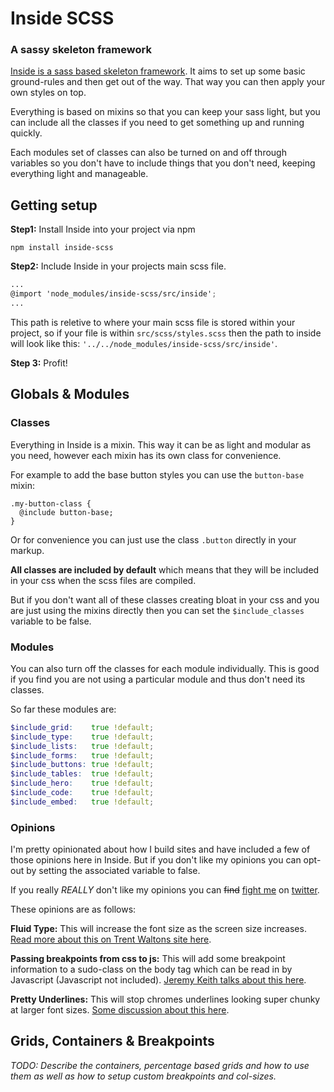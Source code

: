 # Inside SCSS

### A sassy skeleton framework

[Inside is a sass based skeleton framework](http://stewartknapman.github.io/inside/). It aims to set up some basic ground-rules and then get out of the way. That way you can then apply your own styles on top.

Everything is based on mixins so that you can keep your sass light, but you can include all the classes if you need to get something up and running quickly.

Each modules set of classes can also be turned on and off through variables so you don't have to include things that you don't need, keeping everything light and manageable.

## Getting setup

**Step1:** Install Inside into your project via npm

``` 
npm install inside-scss
```

**Step2:** Include Inside in your projects main scss file.

``` scss
...
@import 'node_modules/inside-scss/src/inside';
...
```

This path is reletive to where your main scss file is stored within your project, so if your file is within `src/scss/styles.scss` then the path to inside will look like this: `'../../node_modules/inside-scss/src/inside'`.

**Step 3:** Profit!

## Globals & Modules

### Classes

Everything in Inside is a mixin. This way it can be as light and modular as you need, however each mixin has its own class for convenience.

For example to add the base button styles you can use the `button-base` mixin:

``` 
.my-button-class {
  @include button-base;
}
```

Or for convenience you can just use the class `.button` directly in your markup.

**All classes are included by default** which means that they will be included in your css when the scss files are compiled.

But if you don't want all of these classes creating bloat in your css and you are just using the mixins directly then you can set the `$include_classes` variable to be false.

### Modules

You can also turn off the classes for each module individually. This is good if you find you are not using a particular module and thus don't need its classes.

So far these modules are:

``` scss
$include_grid:    true !default;
$include_type:    true !default;
$include_lists:   true !default;
$include_forms:   true !default;
$include_buttons: true !default;
$include_tables:  true !default;
$include_hero:    true !default;
$include_code:    true !default;
$include_embed:   true !default;
```

### Opinions

I'm pretty opinionated about how I build sites and have included a few of those opinions here in Inside. But if you don't like my opinions you can opt-out by setting the associated variable to false.

If you really *REALLY* don't like my opinions you can ~~find~~ [fight me](https://m.popkey.co/f741ba/gKJOZ.gif) on [twitter](https://twitter.com/stewartknapman).

These opinions are as follows:

**Fluid Type:** This will increase the font size as the screen size increases. [Read more about this on Trent Waltons site here](http://trentwalton.com/2012/06/19/fluid-type/).

**Passing breakpoints from css to js:** This will add some breakpoint information to a sudo-class on the body tag which can be read in by Javascript (Javascript not included). [Jeremy Keith talks about this here](https://adactio.com/journal/5429).

**Pretty Underlines:** This will stop chromes underlines looking super chunky at larger font sizes. [Some discussion about this here](https://medium.com/designing-medium/crafting-link-underlines-on-medium-7c03a9274f9).

## Grids, Containers & Breakpoints







*TODO: Describe the containers, percentage based grids and how to use them as well as how to setup custom breakpoints and col-sizes.*